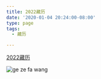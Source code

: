 ```yaml
---
title: 2022藏历
date: '2020-01-04 20:24:00-08:00'
type: page
tags:
  - 藏历

---
```


[2022藏历](https://f004.backblazeb2.com/file/hdv001/f/2022-cal.pdf)

![ge ze fa wang](https://f004.backblazeb2.com/file/hdv001/f/gzfw.png)
